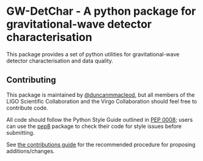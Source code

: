 GW-DetChar - A python package for gravitational-wave detector characterisation
==============================================================================

This package provides a set of python utilities for gravitational-wave detector characterisation and data quality.

Contributing
------------

This package is maintained by [@duncanmmacleod](//github.com/duncanmmacleod), but all members of the LIGO Scientific Collaboration and the Virgo Collaboration should feel free to contribute code.

All code should follow the Python Style Guide outlined in [PEP 0008](https://www.python.org/dev/peps/pep-0008/); users can use the [pep8](https://pypi.python.org/pypi/pep8) package to check their code for style issues before submitting.

See [the contributions guide](CONTRIBUTING.md) for the recommended procedure for proposing additions/changes.
